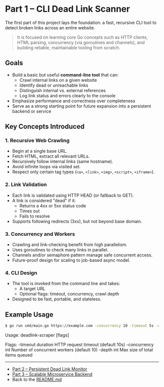 # Part 1 – CLI Dead Link Scanner
The first part of this project lays the foundation: a fast, recursive CLI tool to detect broken links across an entire website.

> It is focused on learning core Go concepts such as HTTP clients, HTML parsing, concurrency (via goroutines and channels), and building reliable, maintainable tooling from scratch.

## Goals
- Build a basic but useful **command-line tool** that can:
  - Crawl internal links on a given website
  - Identify dead or unreachable links
  - Distinguish internal vs. external references
  - Log link status and errors clearly to the console
- Emphasize performance and correctness over completeness
- Serve as a strong starting point for future expansion into a persistent backend or service

## Key Concepts Introduced
### 1. **Recursive Web Crawling**
- Begin at a single base URL.
- Fetch HTML, extract all relevant URLs.
- Recursively follow internal links (same hostname).
- Avoid infinite loops via visited set.
- Respect only certain tag types (`<a>`, `<link>`, `<img>`, `<script>`, `<iframe>`).
### 2. **Link Validation**
- Each link is validated using HTTP HEAD (or fallback to GET).
- A link is considered "dead" if it:
  - Returns a 4xx or 5xx status code
  - Times out
  - Fails to resolve
- Supports following redirects (3xx), but not beyond base domain.
### 3. **Concurrency and Workers**
- Crawling and link-checking benefit from high parallelism.
- Uses goroutines to check many links in parallel.
- Channels and/or semaphore pattern manage safe concurrent access.
- Future-proof design for scaling to job-based async model.
### 4. **CLI Design**
- The tool is invoked from the command line and takes:
  - A target URL
  - Optional flags: timeout, concurrency, crawl depth
- Designed to be fast, portable, and stateless.

## Example Usage
```bash
$ go run cmd/main.go https://example.com -concurrency 10 -timeout 5s -depth 200
```

Usage: deadlink-scraper [flags] <url>  

Flags:
  -timeout duration     HTTP request timeout (default 10s)
  -concurrency int      Number of concurrent workers (default 10)
  -depth int            Max size of total items queued
  
---
- [Part 2 – Persistent Dead Link Monitor](./part2.md)
- [Part 3 – Scalable Microservice Backend](./part3.md)
- Back to the [README.md](../README.md)